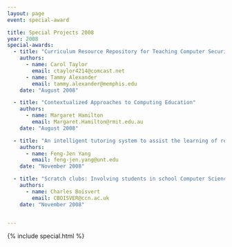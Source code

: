 ```yaml
---
layout: page
event: special-award

title: Special Projects 2008
year: 2008
special-awards:
  - title: "Curriculum Resource Repository for Teaching Computer Security"
    authors:
      - name: Carol Taylor
        email: ctaylor4214@comcast.net
      - name: Tammy Alexander
        email: tammy.alexander@memphis.edu
    date: "August 2008"

  - title: "Contextualized Approaches to Computing Education"
    authors:
      - name: Margaret Hamilton
        email: Margaret.Hamilton@rmit.edu.au
    date: "August 2008"

  - title: "An intelligent tutoring system to assist the learning of relational database schema normalization"
    authors:
      - name: Feng-Jen Yang
        email: feng-jen.yang@unt.edu
    date: "November 2008"

  - title: "Scratch clubs: Involving students in school Computer Science"
    authors:
      - name: Charles Boisvert
        email: CBOISVER@ccn.ac.uk
    date: "November 2008"


---
```


{% include special.html %}
